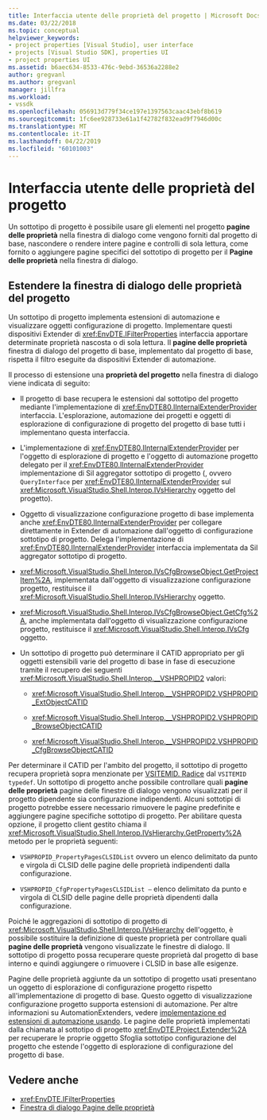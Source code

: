 ```yaml
---
title: Interfaccia utente delle proprietà del progetto | Microsoft Docs
ms.date: 03/22/2018
ms.topic: conceptual
helpviewer_keywords:
- project properties [Visual Studio], user interface
- projects [Visual Studio SDK], properties UI
- project properties UI
ms.assetid: b6aec634-8533-476c-9ebd-36536a2288e2
author: gregvanl
ms.author: gregvanl
manager: jillfra
ms.workload:
- vssdk
ms.openlocfilehash: 056913d779f34ce197e1397563caac43ebf8b619
ms.sourcegitcommit: 1fc6ee928733e61a1f42782f832ead9f7946d00c
ms.translationtype: MT
ms.contentlocale: it-IT
ms.lasthandoff: 04/22/2019
ms.locfileid: "60101003"
---
```

# <a name="project-property-user-interface"></a>Interfaccia utente delle proprietà del progetto

Un sottotipo di progetto è possibile usare gli elementi nel progetto **pagine delle proprietà** nella finestra di dialogo come vengono forniti dal progetto di base, nascondere o rendere intere pagine e controlli di sola lettura, come fornito o aggiungere pagine specifici del sottotipo di progetto per il **Pagine delle proprietà** nella finestra di dialogo.

## <a name="extending-the-project-property-dialog-box"></a>Estendere la finestra di dialogo delle proprietà del progetto

Un sottotipo di progetto implementa estensioni di automazione e visualizzare oggetti configurazione di progetto. Implementare questi dispositivi Extender di <xref:EnvDTE.IFilterProperties> interfaccia apportare determinate proprietà nascosta o di sola lettura. Il **pagine delle proprietà** finestra di dialogo del progetto di base, implementato dal progetto di base, rispetta il filtro eseguite da dispositivi Extender di automazione.

Il processo di estensione una **proprietà del progetto** nella finestra di dialogo viene indicata di seguito:

- Il progetto di base recupera le estensioni dal sottotipo del progetto mediante l'implementazione di <xref:EnvDTE80.IInternalExtenderProvider> interfaccia. L'esplorazione, automazione dei progetti e oggetti di esplorazione di configurazione di progetto del progetto di base tutti i implementano questa interfaccia.

- L'implementazione di <xref:EnvDTE80.IInternalExtenderProvider> per l'oggetto di esplorazione di progetto e l'oggetto di automazione progetto delegato per il <xref:EnvDTE80.IInternalExtenderProvider> implementazione di Sil aggregator sottotipo di progetto (, ovvero `QueryInterface` per <xref:EnvDTE80.IInternalExtenderProvider> sul <xref:Microsoft.VisualStudio.Shell.Interop.IVsHierarchy> oggetto del progetto).

- Oggetto di visualizzazione configurazione progetto di base implementa anche <xref:EnvDTE80.IInternalExtenderProvider> per collegare direttamente in Extender di automazione dall'oggetto di configurazione sottotipo di progetto. Delega l'implementazione di <xref:EnvDTE80.IInternalExtenderProvider> interfaccia implementata da Sil aggregator sottotipo di progetto.

- <xref:Microsoft.VisualStudio.Shell.Interop.IVsCfgBrowseObject.GetProjectItem%2A>, implementata dall'oggetto di visualizzazione configurazione progetto, restituisce il <xref:Microsoft.VisualStudio.Shell.Interop.IVsHierarchy> oggetto.

- <xref:Microsoft.VisualStudio.Shell.Interop.IVsCfgBrowseObject.GetCfg%2A>, anche implementata dall'oggetto di visualizzazione configurazione progetto, restituisce il <xref:Microsoft.VisualStudio.Shell.Interop.IVsCfg> oggetto.

- Un sottotipo di progetto può determinare il CATID appropriato per gli oggetti estensibili varie del progetto di base in fase di esecuzione tramite il recupero dei seguenti <xref:Microsoft.VisualStudio.Shell.Interop.__VSHPROPID2> valori:

    - <xref:Microsoft.VisualStudio.Shell.Interop.__VSHPROPID2.VSHPROPID_ExtObjectCATID>

    - <xref:Microsoft.VisualStudio.Shell.Interop.__VSHPROPID2.VSHPROPID_BrowseObjectCATID>

    - <xref:Microsoft.VisualStudio.Shell.Interop.__VSHPROPID2.VSHPROPID_CfgBrowseObjectCATID>

Per determinare il CATID per l'ambito del progetto, il sottotipo di progetto recupera proprietà sopra menzionate per [VSITEMID. Radice](<xref:Microsoft.VisualStudio.VSConstants.VSITEMID#Microsoft_VisualStudio_VSConstants_VSITEMID_Root>) dal `VSITEMID typedef`. Un sottotipo di progetto anche possibile controllare quali **pagine delle proprietà** pagine delle finestre di dialogo vengono visualizzati per il progetto dipendente sia configurazione indipendenti. Alcuni sottotipi di progetto potrebbe essere necessario rimuovere le pagine predefinite e aggiungere pagine specifiche sottotipo di progetto. Per abilitare questa opzione, il progetto client gestito chiama il <xref:Microsoft.VisualStudio.Shell.Interop.IVsHierarchy.GetProperty%2A> metodo per le proprietà seguenti:

- `VSHPROPID_PropertyPagesCLSIDList` ovvero un elenco delimitato da punto e virgola di CLSID delle pagine delle proprietà indipendenti dalla configurazione.

- `VSHPROPID_CfgPropertyPagesCLSIDList —` elenco delimitato da punto e virgola di CLSID delle pagine delle proprietà dipendenti dalla configurazione.

Poiché le aggregazioni di sottotipo di progetto di <xref:Microsoft.VisualStudio.Shell.Interop.IVsHierarchy> dell'oggetto, è possibile sostituire la definizione di queste proprietà per controllare quali **pagine delle proprietà** vengono visualizzate le finestre di dialogo. Il sottotipo di progetto possa recuperare queste proprietà dal progetto di base interno e quindi aggiungere o rimuovere i CLSID in base alle esigenze.

Pagine delle proprietà aggiunte da un sottotipo di progetto usati presentano un oggetto di esplorazione di configurazione progetto rispetto all'implementazione di progetto di base. Questo oggetto di visualizzazione configurazione progetto supporta estensioni di automazione. Per altre informazioni su AutomationExtenders, vedere [implementazione ed estensioni di automazione usando](https://msdn.microsoft.com/Library/0d5c218c-f412-4b28-ab0c-33a611f62356). Le pagine delle proprietà implementati dalla chiamata al sottotipo di progetto <xref:EnvDTE.Project.Extender%2A> per recuperare le proprie oggetto Sfoglia sottotipo configurazione del progetto che estende l'oggetto di esplorazione di configurazione del progetto di base.

## <a name="see-also"></a>Vedere anche

- <xref:EnvDTE.IFilterProperties>
- [Finestra di dialogo Pagine delle proprietà](/previous-versions/visualstudio/visual-studio-2010/as5chysf(v=vs.100))